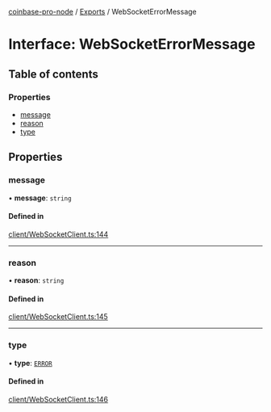 [coinbase-pro-node](../README.md) / [Exports](../modules.md) / WebSocketErrorMessage

# Interface: WebSocketErrorMessage

## Table of contents

### Properties

- [message](WebSocketErrorMessage.md#message)
- [reason](WebSocketErrorMessage.md#reason)
- [type](WebSocketErrorMessage.md#type)

## Properties

### message

• **message**: `string`

#### Defined in

[client/WebSocketClient.ts:144](https://github.com/bennycode/coinbase-pro-node/blob/7770f03/src/client/WebSocketClient.ts#L144)

---

### reason

• **reason**: `string`

#### Defined in

[client/WebSocketClient.ts:145](https://github.com/bennycode/coinbase-pro-node/blob/7770f03/src/client/WebSocketClient.ts#L145)

---

### type

• **type**: [`ERROR`](../enums/WebSocketResponseType.md#error)

#### Defined in

[client/WebSocketClient.ts:146](https://github.com/bennycode/coinbase-pro-node/blob/7770f03/src/client/WebSocketClient.ts#L146)
